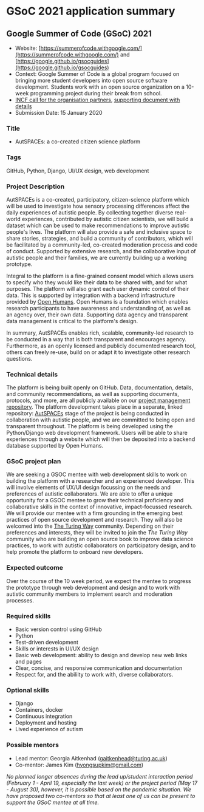 # GSoC 2021 application summary

## Google Summer of Code (GSoC) 2021

-   Website: [https://summerofcode.withgoogle.com/](https://summerofcode.withgoogle.com/) and [https://google.github.io/gsocguides](https://google.github.io/gsocguides)     
-   Context: Google Summer of Code is a global program focused on bringing more student developers into open source software development. Students work with an open source organization on a 10-week programming project during their break from school.
- [INCF call for the organisation partners](https://neurostars.org/t/incf-call-for-community-project-proposals-and-mentors-for-gsoc-2021-deadline-for-expressions-of-interest-january-15/17865), [supporting document with details](https://docs.google.com/document/d/1T7QCv5WDxqUt1FNHiAhbE74c7e7eutzFuv3wrqToVyo/edit)
- Submission Date: 15 January 2020

### Title

* AutSPACEs: a co-created citizen science platform 

### Tags
GitHub, Python, Django, UI/UX design, web development
### Project Description

AutSPACEs is a co-created, participatory, citizen-science platform which will be used to investigate how sensory processing differences affect the daily experiences of autistic people.
By collecting together diverse real-world experiences, contributed by autistic citizen scientists, we will build a dataset which can be used to make recommendations to improve autistic people's lives. 
The platform will also provide a safe and inclusive space to share stories, strategies, and build a community of contributors, which will be facilitated by a community-led, co-created moderation process and code of conduct.
Supported by extensive research, and the collaborative input of autistic people and their families, we are currently building up a working prototype.

Integral to the platform is a fine-grained consent model which allows users to specify who they would like their data to be shared with, and for what purposes. 
The platform will also grant each user dynamic control of their data. This is supported by integration with a backend infrastructure provided by [Open Humans](https://www.openhumans.org/). 
Open Humans is a foundation which enables research participants to have awareness and understanding of, as well as an agency over, their own data. 
Supporting data agency and transparent data management is critical to the platform's design. 

In summary, AutSPACEs enables rich, scalable, community-led research to be conducted in a way that is both transparent and encourages agency. 
Furthermore, as an openly licensed and publicly documented research tool, others can freely re-use, build on or adapt it to investigate other research questions. 

### Technical details

The platform is being built openly on GitHub. 
Data, documentation, details, and community recommendations, as well as supporting documents, protocols, and more, are all publicly available on our [project management repository](https://github.com/alan-turing-institute/AutisticaCitizenScience). 
The platform development takes place in a separate, linked repository: [AutSPACEs](https://github.com/GeorgiaHCA/AutSPACEsEvery) stage of the project is being conducted in collaboration with autistic people, and we are committed to being open and transparent throughout. The platform is being developed using the Python/Django web development framework. 
Users will be able to share experiences through a website which will then be deposited into a backend database supported by Open Humans.

### GSoC project plan

We are seeking a GSOC mentee with web development skills to work on building the platform with a researcher and an experienced developer. 
This will involve elements of UX/UI design focussing on the needs and preferences of autistic collaborators. 
We are able to offer a unique opportunity for a GSOC mentee to grow their technical proficiency and collaborative skills in the context of innovative, impact-focussed research. 
We will provide our mentee with a firm grounding in the emerging best practices of open source development and research. 
They will also be welcomed into the [The Turing Way](https://www.turing.ac.uk/research/research-projects/turing-way-handbook-reproducible-data-science) community. 
Depending on their preferences and interests, they will be invited to join the _The Turing Way_ community who are building an open source book to improve data science practices, to work with autistic collaborators on participatory design, and to help promote the platform to onboard new developers. 

### Expected outcome 

Over the course of the 10 week period, we expect the mentee to progress the prototype through web development and design and to work with autistic community members to implement search and moderation processes.  

### Required skills

* Basic version control using GitHub
* Python
* Test-driven development
* Skills or interests in UI/UX design
* Basic web development: ability to design and develop new web links and pages
* Clear, concise, and responsive communication and documentation
* Respect for, and the abiliity to work with, diverse collaborators.

### Optional skills

* Django
* Containers, docker
* Continuous integration
* Deployment and hosting
* Lived experience of autism

### Possible mentors

* Lead mentor: Georgia Aitkenhad (gaitkenhead@turing.ac.uk) 
* Co-mentor: James Kim (hyongsupkim@gmail.com) 

*No planned longer absences during the lead up/student interaction period (February 1 - April 19, especially the last week) or the project period (May 17 - August 30), however, it is possible based on the pandemic situation. 
We have proposed two co-mentors so that at least one of us can be present to support the GSoC mentee at all time.*
